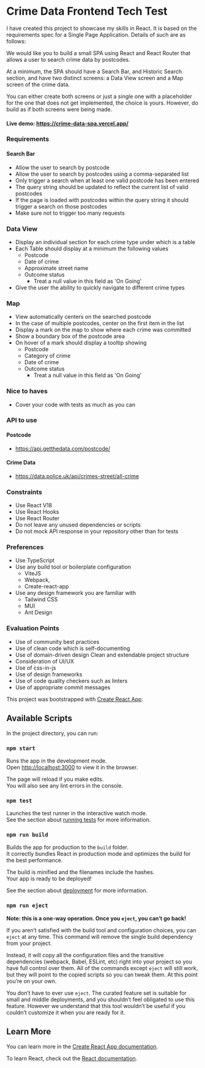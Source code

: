 # Crime Data Frontend Tech Test

I have created this project to showcase my skills in React. It is based on the requirements spec for a Single Page Application. Details of such are as follows:

We would like you to build a small SPA using React and React Router that allows a user to search crime data by postcodes.

At a minimum, the SPA should have a Search Bar, and Historic Search section, and have two distinct screens: a Data View screen and a Map screen of the crime data.

You can either create both screens or just a single one with a placeholder for the one that does not get implemented, the choice is yours. However, do build as if both screens were being made.

#### Live demo: https://crime-data-spa.vercel.app/

### Requirements

#### Search Bar

- Allow the user to search by postcode
- Allow the user to search by postcodes using a comma-separated list
- Only trigger a search when at least one valid postcode has been entered
- The query string should be updated to reflect the current list of valid postcodes
- If the page is loaded with postcodes within the query string it should trigger a search on those postcodes
- Make sure not to trigger too many requests

### Data View

- Display an individual section for each crime type under which is a table
- Each Table should display at a minimum the following values
    - Postcode
    - Date of crime
    - Approximate street name
    - Outcome status
        - Treat a null value in this field as 'On Going'
- Give the user the ability to quickly navigate to different crime types

 ### Map

- View automatically centers on the searched postcode
- In the case of multiple postcodes, center on the first item in the list
- Display a mark on the map to show where each crime was committed
- Show a boundary box of the postcode area
- On hover of a mark should display a tooltip showing
    - Postcode
    - Category of crime
    - Date of crime
    - Outcome status
        - Treat a null value in this field as 'On Going'

### Nice to haves 

- Cover your code with tests as much as you can

### API to use

#### Postcode

- https://api.getthedata.com/postcode/

#### Crime Data

- https://data.police.uk/api/crimes-street/all-crime

### Constraints

- Use React V18
- Use React Hooks
- Use React Router
- Do not leave any unused dependencies or scripts
- Do not mock API response in your repository other than for tests

### Preferences

- Use TypeScript
- Use any build tool or boilerplate configuration
    - ViteJS
    - Webpack,
    - Create-react-app
- Use any design framework you are familiar with
    - Tailwind CSS
    - MUI
    - Ant Design

### Evaluation Points

- Use of community best practices
- Use of clean code which is self-documenting
- Use of domain-driven design Clean and extendable project structure
- Consideration of UI/UX
- Use of css-in-js
- Use of design frameworks
- Use of code quality checkers such as linters
- Use of appropriate commit messages


This project was bootstrapped with [Create React App](https://github.com/facebook/create-react-app). 

## Available Scripts

In the project directory, you can run:

### `npm start`

Runs the app in the development mode.\
Open [http://localhost:3000](http://localhost:3000) to view it in the browser.

The page will reload if you make edits.\
You will also see any lint errors in the console.

### `npm test`

Launches the test runner in the interactive watch mode.\
See the section about [running tests](https://facebook.github.io/create-react-app/docs/running-tests) for more information.

### `npm run build`

Builds the app for production to the `build` folder.\
It correctly bundles React in production mode and optimizes the build for the best performance.

The build is minified and the filenames include the hashes.\
Your app is ready to be deployed!

See the section about [deployment](https://facebook.github.io/create-react-app/docs/deployment) for more information.

### `npm run eject`

**Note: this is a one-way operation. Once you `eject`, you can’t go back!**

If you aren’t satisfied with the build tool and configuration choices, you can `eject` at any time. This command will remove the single build dependency from your project.

Instead, it will copy all the configuration files and the transitive dependencies (webpack, Babel, ESLint, etc) right into your project so you have full control over them. All of the commands except `eject` will still work, but they will point to the copied scripts so you can tweak them. At this point you’re on your own.

You don’t have to ever use `eject`. The curated feature set is suitable for small and middle deployments, and you shouldn’t feel obligated to use this feature. However we understand that this tool wouldn’t be useful if you couldn’t customize it when you are ready for it.

## Learn More

You can learn more in the [Create React App documentation](https://facebook.github.io/create-react-app/docs/getting-started).

To learn React, check out the [React documentation](https://reactjs.org/).
